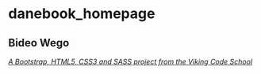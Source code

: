 # danebook_homepage
## Bideo Wego

*[A Bootstrap, HTML5, CSS3 and SASS project from the Viking Code School](http://www.vikingcodeschool.com)*